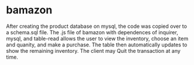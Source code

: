 # bamazon

After creating the product database on mysql, the code was copied over to a schema.sql file. The .js file of bamazon with dependences of inquirer, mysql, and table-read allows the user to view the inventory, choose an item and quanity, and make a purchase.  The table then automatically updates to show the remaining inventory.  The client may Quit the transaction at any time.  

